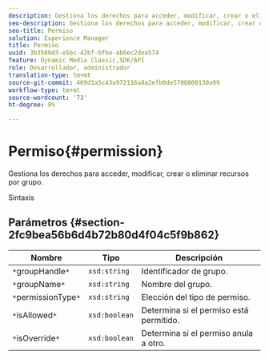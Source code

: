 ```yaml
---
description: Gestiona los derechos para acceder, modificar, crear o eliminar recursos por grupo.
seo-description: Gestiona los derechos para acceder, modificar, crear o eliminar recursos por grupo.
seo-title: Permiso
solution: Experience Manager
title: Permiso
uuid: 3b3580d3-e5bc-42bf-bfbe-ab0ec2dea574
feature: Dynamic Media Classic,SDK/API
role: Desarrollador, administrador
translation-type: tm+mt
source-git-commit: 469d1a5c43a972116a8a2efb0de5708800130a99
workflow-type: tm+mt
source-wordcount: '73'
ht-degree: 9%

---
```



# Permiso{#permission}

Gestiona los derechos para acceder, modificar, crear o eliminar recursos por grupo.

Sintaxis

## Parámetros {#section-2fc9bea56b6d4b72b80d4f04c5f9b862}

| Nombre | Tipo | Descripción |
|---|---|---|
| `*`groupHandle`*` | `xsd:string` | Identificador de grupo. |
| `*`groupName`*` | `xsd:string` | Nombre del grupo. |
| `*`permissionType`*` | `xsd:string` | Elección del tipo de permiso. |
| `*`isAllowed`*` | `xsd:boolean` | Determina si el permiso está permitido. |
| `*`isOverride`*` | `xsd:boolean` | Determina si el permiso anula a otro. |

